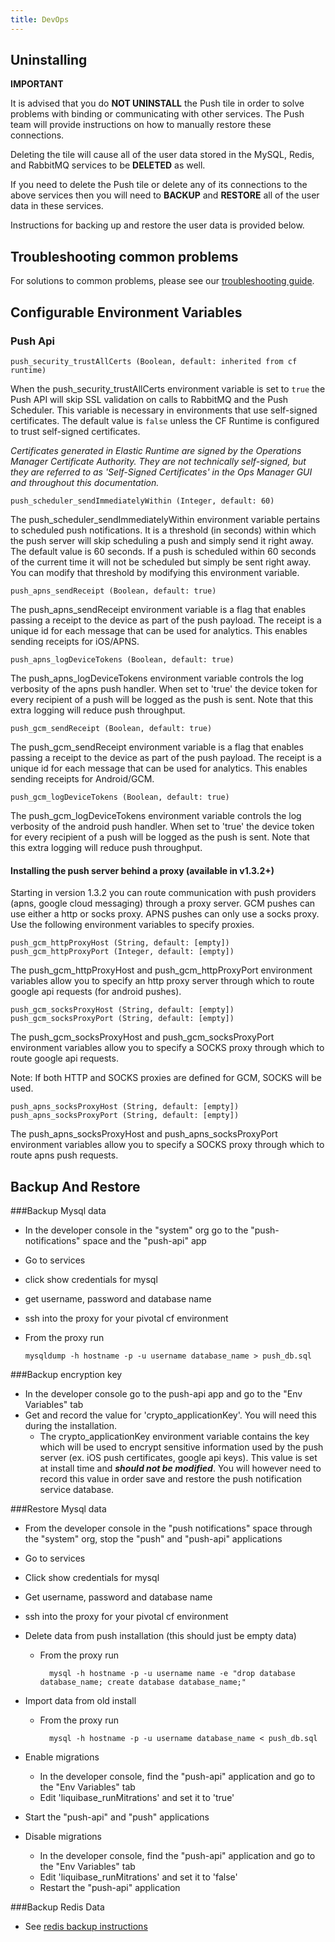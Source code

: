 ```yaml
---
title: DevOps
---
```


## Uninstalling

**IMPORTANT**

It is advised that you do **NOT UNINSTALL** the Push tile in order to
solve problems with binding or communicating with other services. The
Push team will provide instructions on how to manually restore these
connections.

Deleting the tile will cause all of the user data stored in the MySQL,
Redis, and RabbitMQ services to be **DELETED** as well.

If you need to delete the Push tile or delete any of its connections to
the above services then you will need to **BACKUP** and **RESTORE** all
of the user data in these services.

Instructions for backing up and restore the user data is provided below.

## Troubleshooting common problems

For solutions to common problems, please see our [troubleshooting guide](troubleshooting.html).

## Configurable Environment Variables

### Push Api

    push_security_trustAllCerts (Boolean, default: inherited from cf runtime)

  When the push\_security\_trustAllCerts environment variable is set to `true` the Push API will skip SSL validation on calls to RabbitMQ and the Push Scheduler. This variable is necessary in environments that use self-signed certificates. The default value is `false` unless the CF Runtime is configured to trust self-signed certificates.

_Certificates generated in Elastic Runtime are signed by the Operations Manager Certificate Authority. They are not technically self-signed, but they are referred to as 'Self-Signed Certificates' in the Ops Manager GUI and throughout this documentation._

    push_scheduler_sendImmediatelyWithin (Integer, default: 60)

  The push\_scheduler\_sendImmediatelyWithin environment variable pertains to scheduled push notifications. It is a threshold (in seconds) within which the push server will skip scheduling a push and simply send it right away. The default value is 60 seconds. If a push is scheduled within 60 seconds of the current time it will not be scheduled but simply be sent right away. You can modify that threshold by modifying this environment variable.

    push_apns_sendReceipt (Boolean, default: true)

  The push\_apns\_sendReceipt environment variable is a flag that enables passing a receipt to the device as part of the push payload. The receipt is a unique id for each message that can be used for analytics.  This enables sending receipts for iOS/APNS.

    push_apns_logDeviceTokens (Boolean, default: true)

  The push\_apns\_logDeviceTokens environment variable controls the log verbosity of the apns push handler. When set to 'true' the device token for every recipient of a push will be logged as the push is sent. Note that this extra logging will reduce push throughput.

    push_gcm_sendReceipt (Boolean, default: true)

  The push\_gcm\_sendReceipt environment variable is a flag that enables passing a receipt to the device as part of the push payload. The receipt is a unique id for each message that can be used for analytics.  This enables sending receipts for Android/GCM.

    push_gcm_logDeviceTokens (Boolean, default: true)

  The push\_gcm\_logDeviceTokens environment variable controls the log verbosity of the android push handler. When set to 'true' the device token for every recipient of a push will be logged as the push is sent. Note that this extra logging will reduce push throughput.

#### Installing the push server behind a proxy (available in v1.3.2+)

  Starting in version 1.3.2 you can route communication with push providers (apns, google cloud messaging) through a proxy server. GCM pushes can use either a http or socks proxy. APNS pushes can only use a socks proxy. Use the following environment variables to specify proxies.

    push_gcm_httpProxyHost (String, default: [empty])
    push_gcm_httpProxyPort (Integer, default: [empty])

  The push\_gcm\_httpProxyHost and push\_gcm\_httpProxyPort environment variables allow you to specify an http proxy server through which to route google api requests (for android pushes).

    push_gcm_socksProxyHost (String, default: [empty])
    push_gcm_socksProxyPort (String, default: [empty])

  The push\_gcm\_socksProxyHost and push\_gcm\_socksProxyPort environment variables allow you to specify a SOCKS proxy through which to route google api requests.

  Note: If both HTTP and SOCKS proxies are defined for GCM, SOCKS will be used.

    push_apns_socksProxyHost (String, default: [empty])
    push_apns_socksProxyPort (String, default: [empty])

  The push\_apns\_socksProxyHost and push\_apns\_socksProxyPort environment variables allow you to specify a SOCKS proxy through which to route apns push requests.


## Backup And Restore

###Backup Mysql data

  - In the developer console in the "system" org go to the "push-notifications" space and the "push-api" app
  - Go to services
  - click show credentials for mysql
  - get username, password and database name
  - ssh into the proxy for your pivotal cf environment
  - From the proxy run

  		mysqldump -h hostname -p -u username database_name > push_db.sql

###Backup encryption key

   - In the developer console go to the push-api app and go to the "Env Variables" tab
   - Get and record the value for 'crypto_applicationKey'. You will need this during the installation.
      - The crypto\_applicationKey environment variable contains the key which will be used to encrypt sensitive information used by the push server (ex. iOS push certificates, google api keys). This value is set at install time and **_should not be modified_**. You will however need to record this value in order save and restore the push notification service database.



###Restore Mysql data

- From the developer console in the "push notifications" space through the "system" org, stop the "push" and "push-api" applications
- Go to services
- Click show credentials for mysql
- Get username, password and database name
- ssh into the proxy for your pivotal cf environment
- Delete data from push installation (this should just be empty data)
	- From the proxy run

    		mysql -h hostname -p -u username name -e "drop database database_name; create database database_name;"

 - Import data from old install
  	- From the proxy run

  			mysql -h hostname -p -u username database_name < push_db.sql

- Enable migrations
	- In the developer console, find the "push-api" application and go to the "Env Variables" tab
	- Edit 'liquibase_runMitrations' and set it to 'true'

- Start the "push-api" and "push" applications

- Disable migrations
	- In the developer console, find the "push-api" application and go to the "Env Variables" tab
	- Edit 'liquibase_runMitrations' and set it to 'false'
	- Restart the "push-api" application



###Backup Redis Data

  - See [redis backup instructions ](redis-backup.html)
